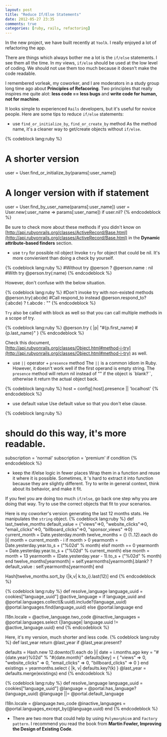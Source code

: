 ```yaml
---
layout: post
title: "Reduce If/Else Statements"
date: 2012-05-27 23:35
comments: true
categories: [ruby, rails, refactoring]
---
```

In the new project, we have built recently at `Yoolk`. I really enjoyed a lot of refactoring the app.

There are things which always bother me a lot is the `if/else` statements. I see them all the time. In my views, `if/else` should be used at the low level of coding. We should not use them too much because it doesn't make the code readable.

I remembered vorleak, my coworker, and I are moderators in a study group long time ago about **Principles of Refacoring**. Two principles that really inspires me quite alot: **less code == less bugs** and **write code for human, not for machine**.

It looks simple to experienced `Rails` developers, but it's useful for novice people. Here are some tips to reduce `if/else` statements:

- use `find_or_initialize_by`, `find_or_create_by` method
As the method name, it's a cleaner way to get/create objects without `if/else`.

{% codeblock lang:ruby %}
# A shorter version
user = User.find_or_initialize_by(params[:user_name])
# A longer version with if statement
user = User.find_by_user_name(params[:user_name])
user = User.new(:user_name => params[:user_name]) if user.nil?
{% endcodeblock %}

Be sure to check more about these methods if you didn't know on [http://api.rubyonrails.org/classes/ActiveRecord/Base.html](http://api.rubyonrails.org/classes/ActiveRecord/Base.html) in the **Dynamic attribute-based finders** section.

- use `try` for possible nil object
Invoke `try` for object that could be nil. It's more convienient than doing a check by yourself.

{% codeblock lang:ruby %}
#Without try
@person ? @person.name : nil
#With try
@person.try(:name)
{% endcodeblock %}

However, don't confuse with the below situation.

{% codeblock lang:ruby %}
#Don't invoke try with non-existed methods
@person.try(:abcde)
#Call respond_to instead
@person.respond_to?(:abcde) ? t.abcde : ""
{% endcodeblock %}

`Try` also be called with block as well so that you can call multiple methods in a scope of try.

{% codeblock lang:ruby %}
@person.try { |p| "#{p.first_name} #{p.last_name}" }
{% endcodeblock %}

Check this document, [http://api.rubyonrails.org/classes/Object.html#method-i-try](http://api.rubyonrails.org/classes/Object.html#method-i-try) as well.

- use `||` operator + `presence` method
The `||` is a common idiom in Ruby. However, it doesn't work well if the first operand is empty string. The `presence` method will return nil instead of "" if the object is `blank?``, otherwise it return the actual object back.

{% codeblock lang:ruby %}
host = config[:host].presence || 'localhost'
{% endcodeblock %}

- use default value
Use default value so that you don't else clause.

{% codeblock lang:ruby %}
# should do this way, it's more readable.
subscription = 'normal'
subscription = 'premium' if condition
{% endcodeblock %}

- keep the if/else logic in fewer places
Wrap them in a function and reuse it where it is possible. Sometimes, it 's hard to extract it into function because they are slightly different. Try to write in general context, think about its behavior, and make it fit.

If you feel you are doing too much `if/else`, go back one step why you are doing that way. Try to use the correct objects that fit to your scenarios.

Here is my coworker's version generating the last 12 months stats. He manipulates the `string` object.
{% codeblock lang:ruby %}
def last_twelve_months
  default_value = {"views"=>0, "website_clicks"=>0, "email_clicks"=>0, "billboard_clicks"=>0, "sponsor_views" =>0}
  current_month = Date.yesterday.month
  twelve_months = {}
  (1..12).each do |i|
    month = current_month - i
    if month > 0
      yearmonth = Date.yesterday.year.to_s + ("%02d" % month)
    elsif month == 0
      yearmonth = Date.yesterday.year.to_s + ("%02d" % current_month)
    else
      month = month + 13
      yearmonth = (Date.yesterday.year - 1).to_s + ("%02d" % month)
    end
    twelve_months[yearmonth] = self.yearmonths[yearmonth].blank? ? default_value : self.yearmonths[yearmonth]
  end

  Hash[twelve_months.sort_by {|k,v| k.to_i}.last(12)]
end
{% endcodeblock %}

{% codeblock lang:ruby %}
def resolve_language
  language_uuid = cookies["language_uuid"]
  @active_language = if language_uuid and @portal.languages.collect(&:uuid).include?(language_uuid)
    @portal.languages.find(language_uuid)
  else
    @portal.language
  end

  I18n.locale = @active_language.two_code
  @inactive_languages = @portal.languages.select {|language| language.uuid != @active_language.uuid}
end
{% endcodeblock %}

Here, it's my version, much shorter and less code.
{% codeblock lang:ruby %}
def last_year
  return @last_year if @last_year.present?
  
  defaults = Hash.new
  12.downto(1).each do |i|
    date = i.months.ago
    key = "#{date.year}%02d" % "#{date.month}"
    defaults[key] = { "views" => 0, "website_clicks" => 0, "email_clicks" => 0, "billboard_clicks" => 0 }
  end
  existings = yearmonths.select { |k, v| defaults.key?(k) }
  @last_year = defaults.merge(existings)
end
{% endcodeblock %}

{% codeblock lang:ruby %}
def resolve_language
  language_uuid = cookies["language_uuid"]
  @language     = @portal.has_language?(language_uuid)
  @language   ||= @portal.default_language
  
  I18n.locale = @language.two_code
  @inactive_languages = @portal.languages_except_by(@language.uuid)
end
{% endcodeblock %}

- There are two more that could help by using `Polymorphism` and `Factory pattern`. I recommend you read the book from **Martin Fowler, Improving the Design of Existing Code**.
